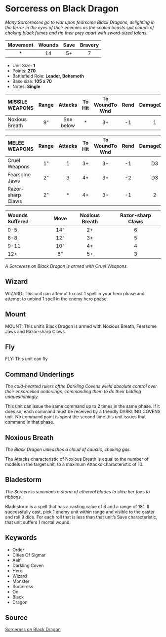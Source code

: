 # Sorceress on Black Dragon

_Many Sorceresses go to war upon fearsome Black Dragons, delighting in the terror in the eyes of their enemies as the scaled beasts spit clouds of choking black fumes and rip their prey apart with sword-sized talons._


| Movement | Wounds | Save | Bravery |
|:--------:|:------:|:----:|:-------:|
| * | 14 | 5+ | 7 |

* Unit Size: **1**
* Points: **270**
* Battlefield Role: **Leader, Behemoth**
* Base size: **105 x 70**
* Notes: **Single**

| MISSILE WEAPONS | Range | Attacks | To Hit | To WoundTo Wnd | Rend | DamageDmg |
|:---|:--:|:--:|:--:|:--:|:--:|:--:|
| Noxious Breath | 9" | See below | * | 3+ | -1 | 1 |


| MELEE WEAPONS | Range | Attacks | To Hit | To WoundTo Wnd | Rend | DamageDmg |
|:---|:--:|:--:|:--:|:--:|:--:|:--:|
| Cruel Weapons | 1" | 1 | 3+ | 3+ | -1 | D3 |
| Fearsome Jaws | 2" | 3 | 4+ | 3+ | -2 | D3 |
| Razor-sharp Claws | 2" | * | 4+ | 3+ | -1 | 2 |


| Wounds Suffered | Move | Noxious Breath | Razor-sharp Claws |
|:---|:--:|:--:|:--:|
| 0-5 | 14" | 2+ | 6 |
| 6-8 | 12" | 3+ | 5 |
| 9-11 | 10" | 4+ | 4 |
| 12+ | 8" | 5+ | 3 |


_A Sorceress on Black Dragon is armed with Cruel Weapons._

## Wizard

WIZARD: This unit can attempt to cast 1 spell in your hero phase and attempt to unbind 1 spell in the enemy hero phase.

## Mount

MOUNT: This unit’s Black Dragon is armed with Noxious Breath, Fearsome Jaws and Razor-sharp Claws.

## Fly

FLY: This unit can fly

## Command Underlings

_The cold-hearted rulers ofthe Darkling Covens wield absolute control over their ensorcelled underlings, commanding them to do their bidding unquestioningly._

This unit can issue the same command up to 2 times in the same phase. If it does so, each command must be received by a friendly DARKLING COVENS unit. No command point is spent the second time this unit issues that command in that phase.

## Noxious Breath

_The Black Dragon unleashes a cloud of caustic, choking gas._

The Attacks characteristic of Noxious Breath is equal to the number of models in the target unit, to a maximum Attacks characteristic of 10.

## Bladestorm

_The Sorceress summons a storm of ethereal blades to slice her foes to ribbons._

Bladestorm is a spell that has a casting value of 6 and a range of 18". If successfully cast, pick 1 enemy unit within range and visible to the caster and roll 9 dice. For each roll that is less than that unit’s Save characteristic, that unit suffers 1 mortal wound.

## Keywords

* Order
* Cities Of Sigmar
* Aelf
* Darkling Coven
* Hero
* Wizard
* Monster
* Sorceress
* On
* Black
* Dragon


## Source

[Sorceress on Black Dragon](https://wahapedia.ru/aos3/factions/cities-of-sigmar/Sorceress-on-Black-Dragon)
